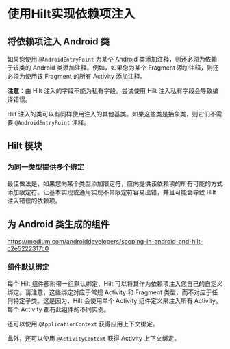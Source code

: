 # 使用Hilt实现依赖项注入

## 将依赖项注入 Android 类

如果您使用 `@AndroidEntryPoint` 为某个 Android 类添加注释，则还必须为依赖于该类的 Android 类添加注释。例如，如果您为某个 Fragment 添加注释，则还必须为使用该 Fragment 的所有 Activity 添加注释。

**注意**：由 Hilt 注入的字段不能为私有字段。尝试使用 Hilt 注入私有字段会导致编译错误。

Hilt 注入的类可以有同样使用注入的其他基类。如果这些类是抽象类，则它们不需要 `@AndroidEntryPoint` 注释。

## Hilt 模块

### 为同一类型提供多个绑定

最佳做法是，如果您向某个类型添加限定符，应向提供该依赖项的所有可能的方式添加限定符。让基本实现或通用实现不带限定符容易出错，并且可能会导致 Hilt 注入错误的依赖项。

## 为 Android 类生成的组件

https://medium.com/androiddevelopers/scoping-in-android-and-hilt-c2e5222317c0

### 组件默认绑定

每个 Hilt 组件都附带一组默认绑定，Hilt 可以将其作为依赖项注入您自己的自定义绑定。请注意，这些绑定对应于常规 Activity 和 Fragment 类型，而不对应于任何特定子类。这是因为，Hilt 会使用单个 Activity 组件定义来注入所有 Activity。每个 Activity 都有此组件的不同实例。

还可以使用 `@ApplicationContext` 获得应用上下文绑定。

此外，还可以使用 `@ActivityContext` 获得 Activity 上下文绑定。
